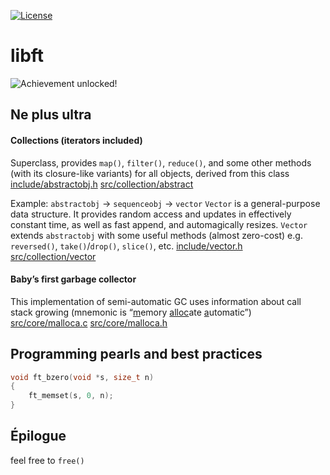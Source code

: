 [![License](https://img.shields.io/badge/License-WTFPL-gray.svg)](https://github.com/bjnw/libft/blob/master/LICENSE)
# libft

![Achievement unlocked!](https://user-images.githubusercontent.com/8770733/78032772-30c47680-736e-11ea-87a3-91d71b92485e.png)

## Ne plus ultra
#### Collections (iterators included)
Superclass,  provides ``map()``, ``filter()``, ``reduce()``, and some other methods (with its closure-like variants) for all objects, derived from this class
[include/abstractobj.h](https://github.com/bjnw/libft/blob/master/include/collection/abstractobj.h)
[src/collection/abstract](https://github.com/bjnw/libft/blob/master/src/collection/abstract)

Example: ``abstractobj`` → ``sequenceobj`` → ``vector``
``Vector`` is a general-purpose data structure. It provides random access and updates in effectively constant time, as well as fast append, and automagically resizes. ``Vector`` extends ``abstractobj`` with some useful methods (almost zero-cost) e.g. ``reversed()``, ``take()``/``drop()``, ``slice()``, etc.
[include/vector.h](https://github.com/bjnw/libft/blob/master/include/collection/vector.h)
[src/collection/vector](https://github.com/bjnw/libft/blob/master/src/collection/vector)

#### Baby’s first garbage collector
This implementation of semi-automatic GC uses information about call stack growing
(mnemonic is “<ins>m</ins>emory <ins>alloc</ins>ate <ins>a</ins>utomatic”)
[src/core/malloca.c](https://github.com/bjnw/libft/blob/master/src/core/malloca.c)
[src/core/malloca.h](https://github.com/bjnw/libft/blob/master/src/core/malloca.h)

## Programming pearls and best practices
```c
void ft_bzero(void *s, size_t n)
{
    ft_memset(s, 0, n);
}
```
## Épilogue
feel free to `free()`
